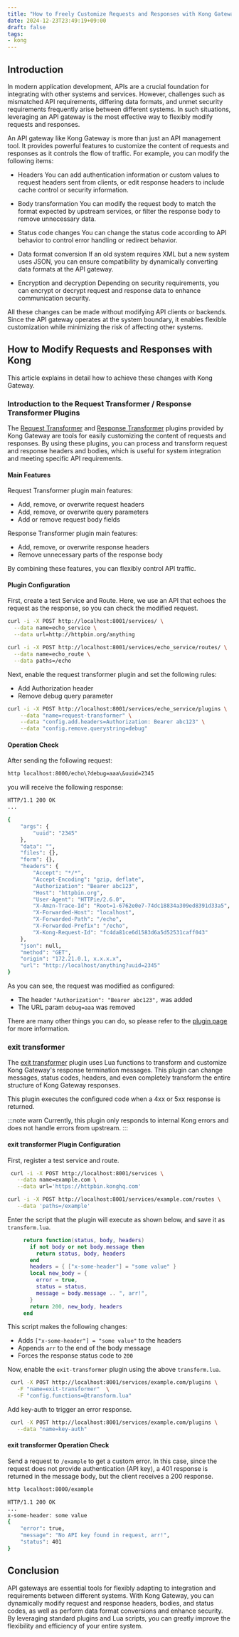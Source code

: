 ```yaml
---
title: "How to Freely Customize Requests and Responses with Kong Gateway"
date: 2024-12-23T23:49:19+09:00
draft: false
tags:
- kong
---
```


## Introduction

In modern application development, APIs are a crucial foundation for integrating with other systems and services. However, challenges such as mismatched API requirements, differing data formats, and unmet security requirements frequently arise between different systems. In such situations, leveraging an API gateway is the most effective way to flexibly modify requests and responses.

An API gateway like Kong Gateway is more than just an API management tool. It provides powerful features to customize the content of requests and responses as it controls the flow of traffic. For example, you can modify the following items:

- Headers
  You can add authentication information or custom values to request headers sent from clients, or edit response headers to include cache control or security information.
  
- Body transformation
  You can modify the request body to match the format expected by upstream services, or filter the response body to remove unnecessary data.
  
- Status code changes
  You can change the status code according to API behavior to control error handling or redirect behavior.
  
- Data format conversion
  If an old system requires XML but a new system uses JSON, you can ensure compatibility by dynamically converting data formats at the API gateway.
  
- Encryption and decryption
   Depending on security requirements, you can encrypt or decrypt request and response data to enhance communication security.

All these changes can be made without modifying API clients or backends. Since the API gateway operates at the system boundary, it enables flexible customization while minimizing the risk of affecting other systems.

## How to Modify Requests and Responses with Kong

This article explains in detail how to achieve these changes with Kong Gateway.

### Introduction to the Request Transformer / Response Transformer Plugins

The [Request Transformer](https://docs.konghq.com/hub/kong-inc/request-transformer/) and [Response Transformer](https://docs.konghq.com/hub/kong-inc/response-transformer/) plugins provided by Kong Gateway are tools for easily customizing the content of requests and responses. By using these plugins, you can process and transform request and response headers and bodies, which is useful for system integration and meeting specific API requirements.

#### Main Features

Request Transformer plugin main features:

- Add, remove, or overwrite request headers
- Add, remove, or overwrite query parameters
- Add or remove request body fields

Response Transformer plugin main features:

- Add, remove, or overwrite response headers
- Remove unnecessary parts of the response body

By combining these features, you can flexibly control API traffic.

#### Plugin Configuration

First, create a test Service and Route. Here, we use an API that echoes the request as the response, so you can check the modified request.

```bash
curl -i -X POST http://localhost:8001/services/ \
  --data name=echo_service \
  --data url=http://httpbin.org/anything

curl -i -X POST http://localhost:8001/services/echo_service/routes/ \
  --data name=echo_route \
  --data paths=/echo 
```

Next, enable the request transformer plugin and set the following rules:

- Add Authorization header
- Remove debug query parameter

```bash
curl -i -X POST http://localhost:8001/services/echo_service/plugins \
    --data "name=request-transformer" \
    --data "config.add.headers=Authorization: Bearer abc123" \
    --data "config.remove.querystring=debug"
```

#### Operation Check

After sending the following request:

```bash
http localhost:8000/echo\?debug=aaa\&uuid=2345
```

you will receive the following response:

```bash
HTTP/1.1 200 OK
...

{
    "args": {
        "uuid": "2345"
    },
    "data": "",
    "files": {},
    "form": {},
    "headers": {
        "Accept": "*/*",
        "Accept-Encoding": "gzip, deflate",
        "Authorization": "Bearer abc123",
        "Host": "httpbin.org",
        "User-Agent": "HTTPie/2.6.0",
        "X-Amzn-Trace-Id": "Root=1-6762e0e7-74dc18834a309ed8391d33a5",
        "X-Forwarded-Host": "localhost",
        "X-Forwarded-Path": "/echo",
        "X-Forwarded-Prefix": "/echo",
        "X-Kong-Request-Id": "fc4da81ce6d1583d6a5d52531caff043"
    },
    "json": null,
    "method": "GET",
    "origin": "172.21.0.1, x.x.x.x",
    "url": "http://localhost/anything?uuid=2345"
}
```

As you can see, the request was modified as configured:

- The header `"Authorization": "Bearer abc123",` was added
- The URL param `debug=aaa` was removed

There are many other things you can do, so please refer to the [plugin page](https://docs.konghq.com/hub/kong-inc/request-transformer/how-to/basic-example/) for more information.

### exit transformer

The [exit transformer](https://docs.konghq.com/hub/kong-inc/exit-transformer/) plugin uses Lua functions to transform and customize Kong Gateway's response termination messages. This plugin can change messages, status codes, headers, and even completely transform the entire structure of Kong Gateway responses.

This plugin executes the configured code when a 4xx or 5xx response is returned.

:::note warn
Currently, this plugin only responds to internal Kong errors and does not handle errors from upstream.
:::

#### exit transformer Plugin Configuration

First, register a test service and route.

```bash
 curl -i -X POST http://localhost:8001/services \
   --data name=example.com \
   --data url='https://httpbin.konghq.com'

curl -i -X POST http://localhost:8001/services/example.com/routes \
   --data 'paths=/example'
```

Enter the script that the plugin will execute as shown below, and save it as `transform.lua`.

```transform.lua
     return function(status, body, headers)
       if not body or not body.message then
         return status, body, headers
       end
       headers = { ["x-some-header"] = "some value" }
       local new_body = {
         error = true,
         status = status,
         message = body.message .. ", arr!",
       }
       return 200, new_body, headers
     end
```

This script makes the following changes:

- Adds `["x-some-header"] = "some value"` to the headers
- Appends `arr` to the end of the body message
- Forces the response status code to `200`

Now, enable the `exit-transformer` plugin using the above `transform.lua`.

```bash
 curl -X POST http://localhost:8001/services/example.com/plugins \
   -F "name=exit-transformer"  \
   -F "config.functions=@transform.lua"
```

Add key-auth to trigger an error response.

```bash
 curl -X POST http://localhost:8001/services/example.com/plugins \
   --data "name=key-auth"
```

#### exit transformer Operation Check

Send a request to `/example` to get a custom error. In this case, since the request does not provide authentication (API key), a 401 response is returned in the message body, but the client receives a 200 response.

```bash
http localhost:8000/example

HTTP/1.1 200 OK
...
x-some-header: some value
{
    "error": true,
    "message": "No API key found in request, arr!",
    "status": 401
}
```

## Conclusion

API gateways are essential tools for flexibly adapting to integration and requirements between different systems. With Kong Gateway, you can dynamically modify request and response headers, bodies, and status codes, as well as perform data format conversions and enhance security. By leveraging standard plugins and Lua scripts, you can greatly improve the flexibility and efficiency of your entire system.

